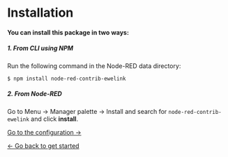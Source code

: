 # Installation

#### You can install this package in two ways:

##### 1. From CLI using NPM
Run the following command in the Node-RED data directory:
```shell
$ npm install node-red-contrib-ewelink
```

##### 2. From Node-RED
Go to Menu → Manager palette → Install and search for ```node-red-contrib-ewelink``` and click **install**.

[Go to the configuration →](configuration.md)

[← Go back to get started](get-started.md)
